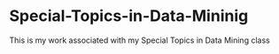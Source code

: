 # Special-Topics-in-Data-Mininig
This is my work associated with my Special Topics in Data Mining class
